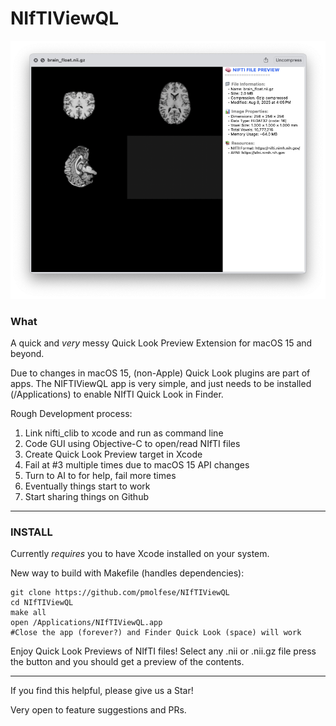 # NIfTIViewQL

![screenshot image](image002.png)

### What

A quick and *very* messy Quick Look Preview Extension for macOS 15 and beyond. 

Due to changes in macOS 15, (non-Apple) Quick Look plugins are part of apps. The NIFTIViewQL 
app is very simple, and just needs to be installed (/Applications) to enable NIfTI Quick Look 
in Finder. 

Rough Development process:
1. Link nifti_clib to xcode and run as command line
2. Code GUI using Objective-C to open/read NIfTI files
3. Create Quick Look Preview target in Xcode
4. Fail at #3 multiple times due to macOS 15 API changes
5. Turn to AI to for help, fail more times
6. Eventually things start to work
7. Start sharing things on Github

---

### INSTALL

Currently *requires* you to have Xcode installed on your system.

New way to build with Makefile (handles dependencies):
```
git clone https://github.com/pmolfese/NIfTIViewQL
cd NIfTIViewQL
make all
open /Applications/NIfTIViewQL.app
#Close the app (forever?) and Finder Quick Look (space) will work
```

Enjoy Quick Look Previews of NIfTI files! Select any .nii or .nii.gz file
press the <space> button and you should get a preview of the contents.

---

If you find this helpful, please give us a Star!

Very open to feature suggestions and PRs.
